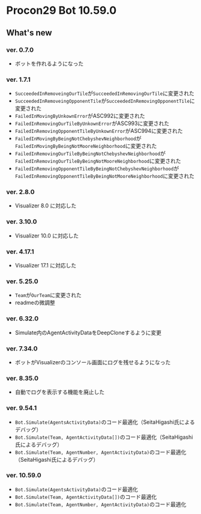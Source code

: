 # Procon29 Bot 10.59.0

## What's new

### ver. 0.7.0

- ボットを作れるようになった

### ver. 1.7.1

- `SucceededInRemoveingOurTile`が`SucceededInRemovingOurTile`に変更された  
- `SucceededInRemoveingOpponentTile`が`SucceededInRemovingOpponentTile`に変更された
- `FailedInMovingByUnkownError`がASC992に変更された
- `FailedInRemovingOurTileByUnkownError`がASC993に変更された
- `FailedInRemovingOpponentTileByUnkownError`がASC994に変更された
- `FailedInMovingByBeingNotChebyshevNeighborhood`が`FailedInMovingByBeingNotMooreNeighborhood`に変更された  
- `FailedInRemovingOurTileByBeingNotChebyshevNeighborhood`が`FailedInRemovingOurTileByBeingNotMooreNeighborhood`に変更された  
- `FailedInRemovingOpponentTileByBeingNotChebyshevNeighborhood`が`FailedInRemovingOpponentTileByBeingNotMooreNeighborhood`に変更された  

### ver. 2.8.0

- Visualizer 8.0 に対応した

### ver. 3.10.0

- Visualizer 10.0 に対応した

### ver. 4.17.1

- Visualizer 17.1 に対応した

### ver. 5.25.0

- `Team`が`OurTeam`に変更された
- readmeの微調整

### ver. 6.32.0

- Simulate内のAgentActivityDataをDeepCloneするように変更

### ver. 7.34.0

- ボットがVisualizerのコンソール画面にログを残せるようになった

### ver. 8.35.0

- 自動でログを表示する機能を廃止した

### ver. 9.54.1

- `Bot.Simulate(AgentsActivityData)`のコード最適化（SeitaHigashi氏によるデバッグ）
- `Bot.Simulate(Team, AgentActivityData[])`のコード最適化（SeitaHigashi氏によるデバッグ）
- `Bot.Simulate(Team, AgentNumber, AgentActivityData)`のコード最適化（SeitaHigashi氏によるデバッグ）

### ver. 10.59.0

- `Bot.Simulate(AgentsActivityData)`のコード最適化
- `Bot.Simulate(Team, AgentActivityData[])`のコード最適化
- `Bot.Simulate(Team, AgentNumber, AgentActivityData)`のコード最適化